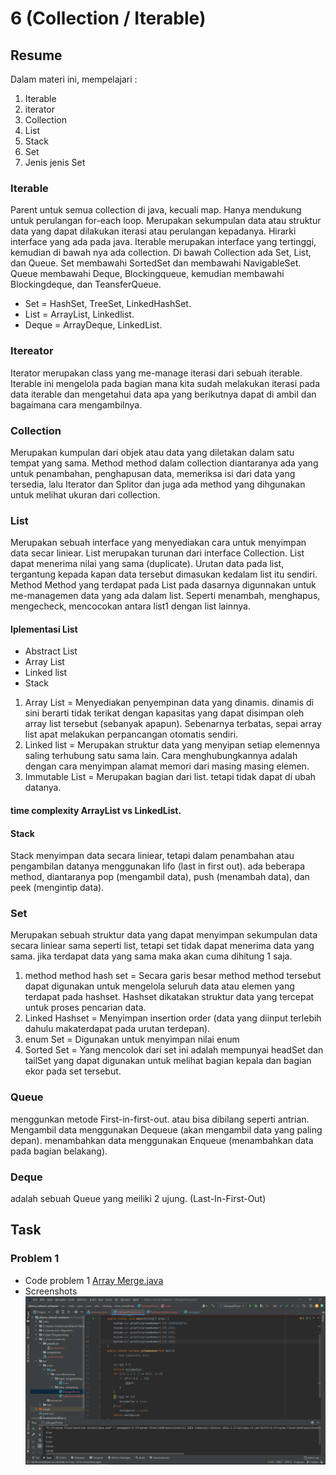 # 6 (Collection / Iterable)
## Resume
Dalam materi ini, mempelajari :
1. Iterable
2. iterator
3. Collection
4. List
5. Stack
6. Set
7. Jenis jenis Set

### Iterable
Parent untuk semua collection di java, kecuali map.
Hanya mendukung untuk perulangan for-each loop.
Merupakan sekumpulan data atau struktur data yang dapat dilakukan iterasi atau perulangan kepadanya. Hirarki interface yang ada pada java. Iterable merupakan interface yang tertinggi, kemudian di bawah nya ada collection. Di bawah Collection ada Set, List, dan Queue. Set membawahi SortedSet dan membawahi NavigableSet. Queue membawahi Deque, Blockingqueue, kemudian membawahi Blockingdeque, dan TeansferQueue.
- Set = HashSet, TreeSet, LinkedHashSet.
- List = ArrayList, Linkedlist.
- Deque = ArrayDeque, LinkedList.
### Itereator
Iterator merupakan class yang me-manage iterasi dari sebuah iterable. Iterable ini mengelola pada bagian mana kita sudah melakukan iterasi pada data iterable dan mengetahui data apa yang berikutnya dapat di ambil dan bagaimana cara mengambilnya.
### Collection
Merupakan kumpulan dari objek atau data yang diletakan dalam satu tempat yang sama. Method method dalam collection diantaranya ada yang untuk penambahan, penghapusan data, memeriksa isi dari data yang tersedia, lalu Iterator dan Splitor dan juga ada method yang dihgunakan untuk melihat ukuran dari collection.
### List
Merupakan sebuah interface yang menyediakan cara untuk menyimpan data secar liniear. List merupakan turunan dari interface Collection. List dapat menerima nilai yang sama (duplicate). Urutan data pada list, tergantung kepada kapan data tersebut dimasukan kedalam list itu sendiri. Method Method yang terdapat pada List pada dasarnya digunnakan untuk me-managemen data yang ada dalam list.
Seperti menambah, menghapus, mengecheck, mencocokan antara list1 dengan list lainnya.
#### Iplementasi List
- Abstract List
- Array List
- Linked list
- Stack
1. Array List = Menyediakan penyempinan data yang dinamis. dinamis di sini berarti tidak terikat dengan kapasitas yang dapat disimpan oleh array list tersebut (sebanyak apapun). Sebenarnya terbatas, sepai array list apat melakukan perpancangan otomatis sendiri. 
2. Linked list = Merupakan struktur data yang menyipan setiap elemennya saling terhubung satu sama lain. Cara menghubungkannya adalah dengan cara menyimpan alamat memori dari masing masing elemen.
3. Immutable List = Merupakan bagian dari list. tetapi tidak dapat di ubah datanya.

#### time complexity ArrayList vs LinkedList.

#### Stack
Stack menyimpan data secara liniear, tetapi dalam penambahan atau pengambilan datanya menggunakan lifo (last in first out). ada beberapa method, diantaranya pop (mengambil data), push (menambah data), dan peek (mengintip data).

### Set
Merupakan sebuah struktur data yang dapat menyimpan sekumpulan data secara liniear sama seperti list, tetapi set tidak dapat menerima data yang sama. jika terdapat data yang sama maka akan cuma dihitung 1 saja.
1. method method hash set = Secara garis besar method method tersebut dapat digunakan untuk mengelola seluruh data atau elemen yang terdapat pada hashset. Hashset dikatakan struktur data yang tercepat untuk proses pencarian data. 
2. Linked Hashset = Menyimpan insertion order (data yang diinput terlebih dahulu makaterdapat pada urutan terdepan). 
3. enum Set = Digunakan untuk menyimpan nilai enum 
4. Sorted Set = Yang mencolok dari set ini adalah mempunyai headSet dan tailSet yang dapat digunakan untuk melihat bagian kepala dan bagian ekor pada set tersebut.

### Queue
menggunkan metode First-in-first-out. atau bisa dibilang seperti antrian. Mengambil data menggunakan Dequeue (akan mengambil data yang paling depan). menambahkan data menggunakan Enqueue (menambahkan data pada bagian belakang).
### Deque
adalah sebuah Queue yang meiliki 2 ujung. (Last-In-First-Out)

## Task
### Problem 1
- Code problem 1
[Array Merge.java](https://github.com/RahmatSetia/AMARTHA/blob/master/src/main/java/com/alta/training/section_6_collection/problem_1_arrayMerge.java)
- Screenshots
  ![This is an image](https://github.com/RahmatSetia/AMARTHA/blob/master/5_Time%20Complexity/screenshots/Screenshot_63.png)
